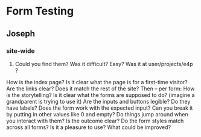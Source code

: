 
# Form Testing




## Joseph

### site-wide


1. Could you find them? Was it difficult? Easy? Was it at user/projects/e4p ?






How is the index page? Is it clear what the page is for a first-time visitor? Are the links clear?
Does it match the rest of the site?
Then – per form:
How is the storytelling? Is it clear what the forms are supposed to do? (imagine a grandparent is trying to use it)
Are the inputs and buttons legible? Do they have labels?
Does the form work with the expected input?
Can you break it by putting in other values like 0 and empty?
Do things jump around when you interact with them?
Is the outcome clear?
Do the form styles match across all forms?
Is it a pleasure to use?
What could be improved?

